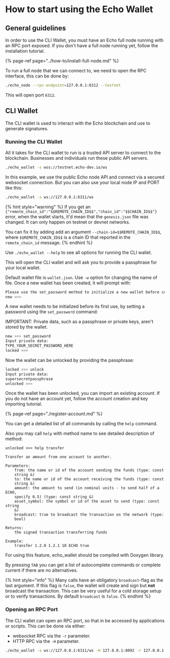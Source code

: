 # How to start using the Echo Wallet

## General guidelines

In order to use the CLI Wallet, you must have an Echo full node running with an RPC port exposed. If you don't have a full node running yet, follow the installation tutorial.

{% page-ref page="../how-to/install-full-node.md" %}

 To run a full node that we can connect to, we need to open the RPC interface, this can be done by:

```bash
./echo_node --rpc-endpoint=127.0.0.1:6312 --testnet
```

This will open port `6312`.

## CLI Wallet

The CLI wallet is used to interact with the Echo blockchain and use to generate signatures.

### Running the CLI Wallet

All it takes for the CLI wallet to run is a trusted API server to connect to the blockchain. Businesses and individuals run these public API servers.

```bash
./echo_wallet -s wss://testnet.echo-dev.io/ws
```

In this example, we use the public Echo node API and connect via a secured websocket connection. But you can also use your local node IP and PORT like this:

```bash
./echo_wallet -s ws://127.0.0.1:6311/ws
```

{% hint style="warning" %}
If you get an `{"remote_chain_id":"$$REMOTE_CHAIN_ID$$","chain_id":"$$CHAIN_ID$$"}` error, when the wallet starts, it'd mean that the `genesis.json` file was changed. It can only happen on testnet or devnet networks.

You can fix it by adding add an argument `--chain-id=$$REMOTE_CHAIN_ID$$`, where `$$REMOTE_CHAIN_ID$$` is a chain ID that reported in the `remote_chain_id` message.
{% endhint %}

Use `./echo_wallet --help` to see all options for running the CLI wallet.

This will open the CLI wallet and will ask you to provide a passphrase for your local wallet.

Default wallet file is `wallet.json`. Use `-w` option for changing the name of file. Once a new wallet has been created, it will prompt with:

```bash
Please use the set_password method to initialize a new wallet before continuing
new >>>
```

A new wallet needs to be initialized before its first use, by setting a password using the `set_password` command:

IMPORTANT: Private data, such as a passphrase or private keys, aren't stored by the wallet.

```bash
new >>> set_password
Input private data:
TYPE_YOUR_SECRET_PASSWORD_HERE
locked >>>
```

Now the wallet can be unlocked by providing the passphrase:

```bash
locked >>> unlock
Input private data:
supersecretpassphrase
unlocked >>>
```

Once the wallet has been unlocked, you can import an existing account. If you do not have an account yet, follow the account creation and key importing tutorial.

{% page-ref page="./register-account.md" %}

You can get a detailed list of all commands by calling the `help` command.

Also you may call `help` with method name to see detailed description of method:

```text
unlocked >>> help transfer

Transfer an amount from one account to another.

Parameters:
    from: the name or id of the account sending the funds (type: const
	string &)
    to: the name or id of the account receiving the funds (type: const
	string &)
    amount: the amount to send (in nominal units - to send half of a ECHO,
	specify 0.5) (type: const string &)
    asset_symbol: the symbol or id of the asset to send (type: const string
	&)
    broadcast: true to broadcast the transaction on the network (type:
	bool)

Returns:
    the signed transaction transferring funds

Example:
    transfer 1.2.0 1.2.1 10 ECHO true

```

For using this feature, echo_wallet should be compiled with Doxygen library.

By pressing `TAB` you can get a list of autocomplete commands or complete current if there are no alternatives.

{% hint style="info" %}
Many calls have an obligatory `broadcast`-flag as the last argument. If this flag is `false`, the wallet will create and sign but **not** broadcast the transaction. This can be very useful for a cold storage setup or to verify transactions. By default `broadcast` is `false`.
{% endhint %}

### Opening an RPC Port

The CLI wallet can open an RPC port, so that in be accessed by applications or scripts. This can be done via either:

* websocket RPC via the `-r` parameter.
* HTTP RPC via the `-H` parameter.

```bash
./echo_wallet -s ws://127.0.0.1:6311/ws -H 127.0.0.1:8092 -r 127.0.0.1:8093
```
